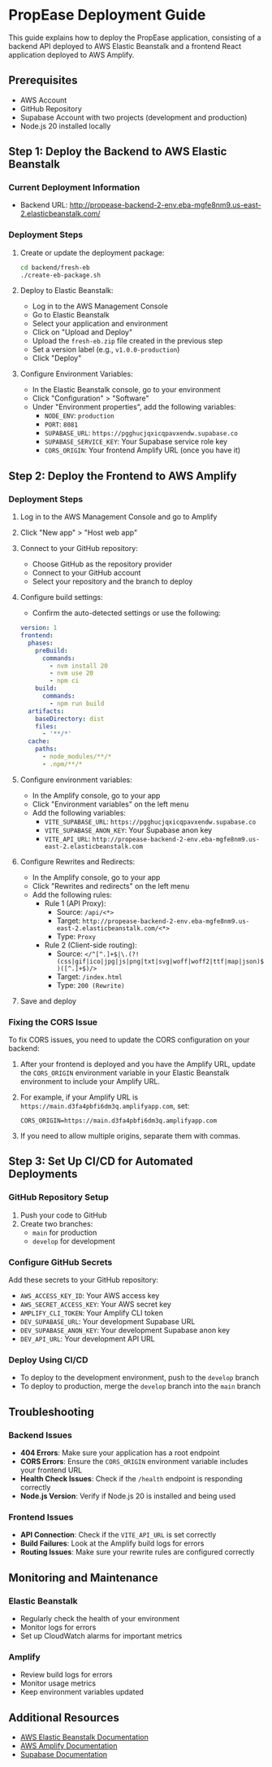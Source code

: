 # PropEase Deployment Guide

This guide explains how to deploy the PropEase application, consisting of a backend API deployed to AWS Elastic Beanstalk and a frontend React application deployed to AWS Amplify.

## Prerequisites

- AWS Account
- GitHub Repository
- Supabase Account with two projects (development and production)
- Node.js 20 installed locally

## Step 1: Deploy the Backend to AWS Elastic Beanstalk

### Current Deployment Information
- Backend URL: http://propease-backend-2-env.eba-mgfe8nm9.us-east-2.elasticbeanstalk.com/

### Deployment Steps
1. Create or update the deployment package:
   ```bash
   cd backend/fresh-eb
   ./create-eb-package.sh
   ```

2. Deploy to Elastic Beanstalk:
   - Log in to the AWS Management Console
   - Go to Elastic Beanstalk
   - Select your application and environment
   - Click on "Upload and Deploy"
   - Upload the `fresh-eb.zip` file created in the previous step
   - Set a version label (e.g., `v1.0.0-production`)
   - Click "Deploy"

3. Configure Environment Variables:
   - In the Elastic Beanstalk console, go to your environment
   - Click "Configuration" > "Software"
   - Under "Environment properties", add the following variables:
     - `NODE_ENV`: `production`
     - `PORT`: `8081`
     - `SUPABASE_URL`: `https://pgghucjqxicqpavxendw.supabase.co`
     - `SUPABASE_SERVICE_KEY`: Your Supabase service role key
     - `CORS_ORIGIN`: Your frontend Amplify URL (once you have it)

## Step 2: Deploy the Frontend to AWS Amplify

### Deployment Steps
1. Log in to the AWS Management Console and go to Amplify

2. Click "New app" > "Host web app"

3. Connect to your GitHub repository:
   - Choose GitHub as the repository provider
   - Connect to your GitHub account
   - Select your repository and the branch to deploy

4. Configure build settings:
   - Confirm the auto-detected settings or use the following:
   ```yaml
   version: 1
   frontend:
     phases:
       preBuild:
         commands:
           - nvm install 20
           - nvm use 20
           - npm ci
       build:
         commands:
           - npm run build
     artifacts:
       baseDirectory: dist
       files:
         - '**/*'
     cache:
       paths:
         - node_modules/**/*
         - .npm/**/*
   ```

5. Configure environment variables:
   - In the Amplify console, go to your app
   - Click "Environment variables" on the left menu
   - Add the following variables:
     - `VITE_SUPABASE_URL`: `https://pgghucjqxicqpavxendw.supabase.co`
     - `VITE_SUPABASE_ANON_KEY`: Your Supabase anon key
     - `VITE_API_URL`: `http://propease-backend-2-env.eba-mgfe8nm9.us-east-2.elasticbeanstalk.com`

6. Configure Rewrites and Redirects:
   - In the Amplify console, go to your app
   - Click "Rewrites and redirects" on the left menu
   - Add the following rules:
     - Rule 1 (API Proxy):
       - Source: `/api/<*>`
       - Target: `http://propease-backend-2-env.eba-mgfe8nm9.us-east-2.elasticbeanstalk.com/<*>`
       - Type: `Proxy`
     - Rule 2 (Client-side routing):
       - Source: `</^[^.]+$|\.(?!(css|gif|ico|jpg|js|png|txt|svg|woff|woff2|ttf|map|json)$)([^.]+$)/>`
       - Target: `/index.html`
       - Type: `200 (Rewrite)`

7. Save and deploy

### Fixing the CORS Issue
To fix CORS issues, you need to update the CORS configuration on your backend:

1. After your frontend is deployed and you have the Amplify URL, update the `CORS_ORIGIN` environment variable in your Elastic Beanstalk environment to include your Amplify URL.

2. For example, if your Amplify URL is `https://main.d3fa4pbfi6dm3q.amplifyapp.com`, set:
   ```
   CORS_ORIGIN=https://main.d3fa4pbfi6dm3q.amplifyapp.com
   ```

3. If you need to allow multiple origins, separate them with commas.

## Step 3: Set Up CI/CD for Automated Deployments

### GitHub Repository Setup
1. Push your code to GitHub
2. Create two branches:
   - `main` for production
   - `develop` for development

### Configure GitHub Secrets
Add these secrets to your GitHub repository:
- `AWS_ACCESS_KEY_ID`: Your AWS access key
- `AWS_SECRET_ACCESS_KEY`: Your AWS secret key
- `AMPLIFY_CLI_TOKEN`: Your Amplify CLI token
- `DEV_SUPABASE_URL`: Your development Supabase URL
- `DEV_SUPABASE_ANON_KEY`: Your development Supabase anon key
- `DEV_API_URL`: Your development API URL

### Deploy Using CI/CD
- To deploy to the development environment, push to the `develop` branch
- To deploy to production, merge the `develop` branch into the `main` branch

## Troubleshooting

### Backend Issues
- **404 Errors**: Make sure your application has a root endpoint
- **CORS Errors**: Ensure the `CORS_ORIGIN` environment variable includes your frontend URL
- **Health Check Issues**: Check if the `/health` endpoint is responding correctly
- **Node.js Version**: Verify if Node.js 20 is installed and being used

### Frontend Issues
- **API Connection**: Check if the `VITE_API_URL` is set correctly
- **Build Failures**: Look at the Amplify build logs for errors
- **Routing Issues**: Make sure your rewrite rules are configured correctly

## Monitoring and Maintenance

### Elastic Beanstalk
- Regularly check the health of your environment
- Monitor logs for errors
- Set up CloudWatch alarms for important metrics

### Amplify
- Review build logs for errors
- Monitor usage metrics
- Keep environment variables updated

## Additional Resources
- [AWS Elastic Beanstalk Documentation](https://docs.aws.amazon.com/elasticbeanstalk/)
- [AWS Amplify Documentation](https://docs.aws.amazon.com/amplify/)
- [Supabase Documentation](https://supabase.com/docs) 